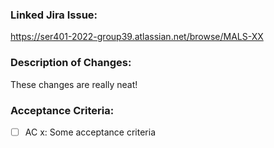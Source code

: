 ### Linked Jira Issue:
https://ser401-2022-group39.atlassian.net/browse/MALS-XX

### Description of Changes:
These changes are really neat!

### Acceptance Criteria:
- [ ] AC x: Some acceptance criteria
